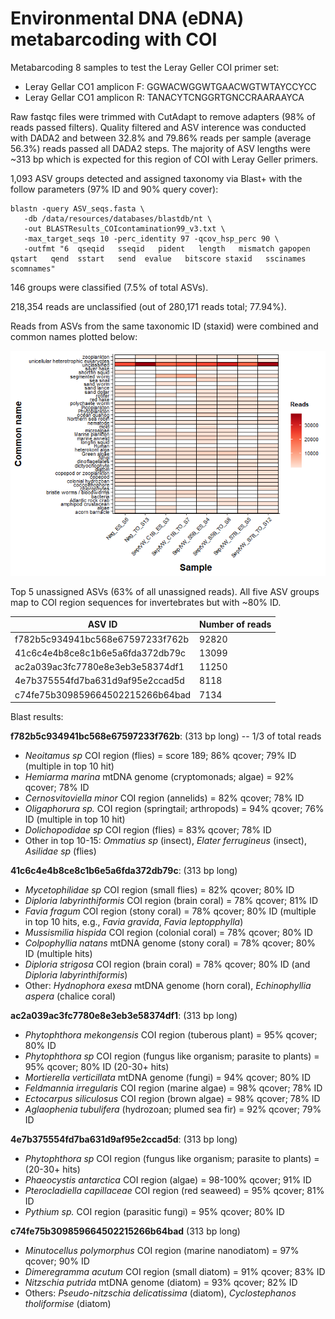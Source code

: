 # Environmental DNA (eDNA) metabarcoding with COI 

Metabarcoding 8 samples to test the Leray Geller COI primer set:  
- Leray Gellar CO1 amplicon F: GGWACWGGWTGAACWGTWTAYCCYCC  
- Leray Gellar CO1 amplicon R: TANACYTCNGGRTGNCCRAARAAYCA 

Raw fastqc files were trimmed with CutAdapt to remove adapters (98% of reads passed filters). Quality filtered and ASV interence was conducted with DADA2 and between 32.8% and 79.86% reads per sample (average 56.3%) reads passed all DADA2 steps. The majority of ASV lengths were ~313 bp which is expected for this region of COI with Leray Geller primers.  

1,093 ASV groups detected and assigned taxonomy via Blast+ with the follow parameters (97% ID and 90% query cover): 

```
blastn -query ASV_seqs.fasta \
   -db /data/resources/databases/blastdb/nt \
   -out BLASTResults_COIcontamination99_v3.txt \
   -max_target_seqs 10 -perc_identity 97 -qcov_hsp_perc 90 \
   -outfmt "6  qseqid   sseqid   pident   length   mismatch gapopen  qstart   qend  sstart   send  evalue   bitscore staxid   sscinames   scomnames"
```

146 groups were classified (7.5% of total ASVs).  

218,354 reads are unclassified (out of 280,171 reads total; 77.94%).  

Reads from ASVs from the same taxonomic ID (staxid) were combined and common names plotted below: 

![](https://github.com/emmastrand/GMGI_Notebook/raw/main/scripts/eDNA%20ampliseq%20test/COI/ASV_ID_files/figure-gfm/unnamed-chunk-4-1.png)


Top 5 unassigned ASVs (63% of all unassigned reads). All five ASV groups map to COI region sequences for invertebrates but with ~80% ID. 

| **ASV ID**                       | **Number of reads** |
|----------------------------------|---------------------|
| f782b5c934941bc568e67597233f762b | 92820               |
| 41c6c4e4b8ce8c1b6e5a6fda372db79c | 13099               |
| ac2a039ac3fc7780e8e3eb3e58374df1 | 11250               |
| 4e7b375554fd7ba631d9af95e2ccad5d | 8118                |
| c74fe75b309859664502215266b64bad | 7134                |

Blast results:

**f782b5c934941bc568e67597233f762b**: (313 bp long) -- 1/3 of total reads  
- *Neoitamus sp* COI region (flies) = score 189; 86% qcover; 79% ID  (multiple in top 10 hit) 
- *Hemiarma marina* mtDNA genome (cryptomonads; algae) = 92% qcover; 78% ID  
- *Cernosvitoviella minor* COI region (annelids) = 82% qcover; 78% ID  
- *Oligaphorura sp.* COI region (springtail; arthropods) = 94% qcover; 76% ID (multiple in top 10 hit)  
- *Dolichopodidae sp* COI region (flies) = 83% qcover; 78% ID  
- Other in top 10-15: *Ommatius sp* (insect), *Elater ferrugineus* (insect), *Asilidae sp* (flies)

**41c6c4e4b8ce8c1b6e5a6fda372db79c**: (313 bp long)  
- *Mycetophilidae sp* COI region (small flies) = 82% qcover; 80% ID   
- *Diploria labyrinthiformis* COI region (brain coral) = 78% qcover; 81% ID    
- *Favia fragum* COI region (stony coral) = 78% qcover; 80% ID (multiple in top 10 hits, e.g., *Favia gravida*, *Favia leptopphylla*)    
- *Mussismilia hispida* COI region (colonial coral) = 78% qcover; 80% ID  
- *Colpophyllia natans* mtDNA genome (stony coral) = 78% qcover; 80% ID (multiple hits)  
- *Diploria strigosa* COI region (brain coral) = 78% qcover; 80% ID  (and *Diploria labyrinthiformis*)  
- Other: *Hydnophora exesa* mtDNA genome (horn coral), *Echinophyllia aspera* (chalice coral)

**ac2a039ac3fc7780e8e3eb3e58374df1**: (313 bp long)
- *Phytophthora mekongensis* COI region (tuberous plant) = 95% qcover; 80% ID  
- *Phytophthora sp* COI region (fungus like organism; parasite to plants) = 95% qcover; 80% ID (20-30+ hits)
- *Mortierella verticillata* mtDNA genome (fungi) = 94% qcover; 80% ID 
- *Feldmannia irregularis* COI region (marine algae) = 98% qcover; 78% ID  
- *Ectocarpus siliculosus* COI region (brown algae) = 98% qcover; 78% ID  
- *Aglaophenia tubulifera* (hydrozoan; plumed sea fir) = 92% qcover; 79% ID

**4e7b375554fd7ba631d9af95e2ccad5d**: (313 bp long)  
- *Phytophthora sp* COI region (fungus like organism; parasite to plants) = (20-30+ hits)
- *Phaeocystis antarctica* COI region (algae) = 98-100% qcover; 91% ID
- *Pterocladiella capillaceae* COI region (red seaweed) = 95% qcover; 81% ID 
- *Pythium sp.* COI region (parasitic fungi) = 95% qcover; 80% ID

**c74fe75b309859664502215266b64bad** (313 bp long)  
- *Minutocellus polymorphus* COI region (marine nanodiatom)  = 97% qcover; 90% ID 
- *Dimeregramma acutum* COI region (small diatom) = 91% qcover; 83% ID
- *Nitzschia putrida* mtDNA genome (diatom) = 93% qcover; 82% ID  
- Others: *Pseudo-nitzschia delicatissima* (diatom), *Cyclostephanos tholiformise* (diatom)
